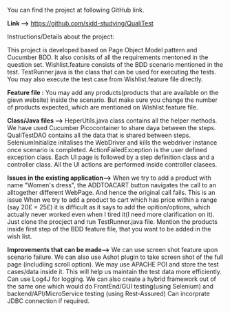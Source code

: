 You can find the project at following GitHub link.

**Link -->**  https://github.com/sidd-studying/QualiTest

Instructions/Details about the project:

This project is developed based on Page Object Model pattern and Cucumber BDD. It also conisits of all the requirements mentoned in the question set. Wishlist.feature consists of the BDD scenario mentioned in the test. TestRunner.java is the class that can be used for executing the tests. You may also execute the test case from Wishlist.feature file directly.

**Feature file :** You may add any products(products that are available on the gievn website) inside the scenario. But make sure you change the number of products expected, which are mentioned on Wishlist.feature file.

**Class/Java files -->**
HeperUtils.java class contains all the helper methods. 
We have used Cucumber Picocontainer to share daya between the steps. 
QualiTestDAO contains all the data that is shared between steps. 
SeleniumInitialize initalises the WebDriver and kills the webdriver instance once scenario is completed. 
ActionFailedException is the user defined exception class.
Each UI page is followed by a step definition class and a controller class. All the UI actions are performed inside controller clasees.


**Issues in the existing application-->**
When we try to add a product with name "Women's dress", the ADDTOACART button navigates the call to an alltogether different WebPage. And hence the original call fails. This is an issue
When we try to add a product to cart which has price within a range (say 20£ = 25£) it is difficult as it says to add the opition/options, which actually never worked even when I tired it(I need more clarification on it).
Just clone the procject and run TestRunner.java file. Mention the products inside first step of the BDD feature file, that you want to be added in the wish list.


**Improvements that can be made-->**
We can use screen shot feature upon scenario failure.
We can also use Ashot plugin to take screen shot of the full page (includiing scroll option).
We may use APACHE POI and store the test cases/data inside it. This will help us maintain the test data more efficiently.
Can use Log4J for logging.
We can also create a hybrid framework out of the same one which would do FrontEnd/GUI testing(using Selenium) and backend/API/MicroService testing (using Rest-Assured)
Can incorprate JDBC connection if required.
